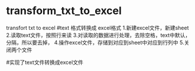 # transform_txt_to_excel
transfort txt to excel
#text 格式转换成 excel格式
1.新建excel文件，新建sheet
2.读取text文件，按照行来读
3.对读取的数据进行处理，去除空格，text中默认，分隔，所以要去掉，
4.操作excel文件，存储到对应到sheet中对应到行列中
5.关闭两个文件

#实现了text文件转换成excel文件
